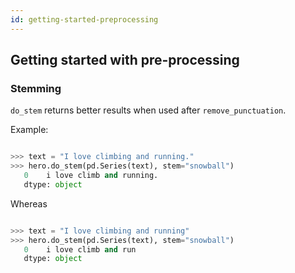 ```yaml
---
id: getting-started-preprocessing
---
```


## Getting started with pre-processing



### Stemming

`do_stem` returns better results when used after `remove_punctuation`.

Example:

```python

>>> text = "I love climbing and running."
>>> hero.do_stem(pd.Series(text), stem="snowball")
   0    i love climb and running.
   dtype: object
```

Whereas 

```python

>>> text = "I love climbing and running"
>>> hero.do_stem(pd.Series(text), stem="snowball")
   0    i love climb and run
   dtype: object
```
